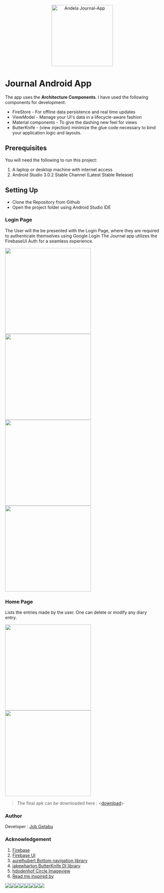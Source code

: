 <p align="center"><img src="https://user-images.githubusercontent.com/22516895/41945748-444d34ec-79b7-11e8-895a-a0884648c028.png" alt="Andela Journal-App" height="200px"></p>

# Journal Android App

The app uses the **Architecture Components**. I have used the following components for development:

* FireStore - For offline data persistence and real time updates
* ViewModel - Manage your UI's data in a lifecycle-aware fashion
* Material components - To give the dashing new feel for views
* ButterKnife - (view injection) minimize the glue code necessary to bind your application logic and layouts.

## Prerequisites
You will need the following to run this project:
1. A laptop or desktop machine with internet access
2. Android Studio 3.0.2 Stable Channel (Latest Stable Release)

## Setting Up
* Clone the Repository from Github
* Open the project folder using Android Studio IDE

### Login Page
The User will the be presented with the Login Page, where they are required to authenticate themselves using Google Login
The Journal app utilizes the FirebaseUI Auth for a seamless experience.

<img src="https://user-images.githubusercontent.com/22516895/41944408-4fb2db86-79b0-11e8-99d4-e187dc6f182c.png" width="280"/>  <img src="https://user-images.githubusercontent.com/22516895/41944409-4ffaafba-79b0-11e8-9bfd-217ba1117730.png" width="280"/> <img src="https://user-images.githubusercontent.com/22516895/41944405-4ef5aeee-79b0-11e8-8f5c-53963ff8281e.png" width="280"/><img src="https://user-images.githubusercontent.com/22516895/41944407-4f73a2f4-79b0-11e8-97a5-cdfcd816ffbe.png" width="280"/> 

### Home Page

Lists the entries made by the user. One can delete or modify any diary entry.


<img src="https://user-images.githubusercontent.com/22516895/41944410-503a0e30-79b0-11e8-8474-e0c2c4a12b3f.png" width="280"/>  <img src="https://user-images.githubusercontent.com/22516895/41944411-50945dae-79b0-11e8-8a9f-50580f7bdec4.png" width="280"/>

> The final apk can be downloaded here : <[download](https://drive.google.com/open?id=16to0-YK0Vz9F7mCxRqZYduHuwlBszGgW)>

### Author

Developer : [Job Getabu](http://jobgetabu.me)

### Acknowledgement
1. [Firebase](https://firebase.google.com)
2. [Firebase UI](https://github.com/firebase/FirebaseUI-Android)
3. [aurelhubert Bottom navigation library](https://github.com/aurelhubert/ahbottomnavigation)
4. [jakewharton ButterKnife DI library](http://jakewharton.github.io/butterknife/)
5. [hdodenhof Circle Imageview](https://github.com/hdodenhof/CircleImageView)
6. [Read me inspired by](https://gist.github.com/PurpleBooth/109311bb0361f32d87a2)

[![](https://sourcerer.io/fame/JobGetabu/JobGetabu/Journal-App/images/0)](https://sourcerer.io/fame/JobGetabu/JobGetabu/Journal-App/links/0)[![](https://sourcerer.io/fame/JobGetabu/JobGetabu/Journal-App/images/1)](https://sourcerer.io/fame/JobGetabu/JobGetabu/Journal-App/links/1)[![](https://sourcerer.io/fame/JobGetabu/JobGetabu/Journal-App/images/2)](https://sourcerer.io/fame/JobGetabu/JobGetabu/Journal-App/links/2)[![](https://sourcerer.io/fame/JobGetabu/JobGetabu/Journal-App/images/3)](https://sourcerer.io/fame/JobGetabu/JobGetabu/Journal-App/links/3)[![](https://sourcerer.io/fame/JobGetabu/JobGetabu/Journal-App/images/4)](https://sourcerer.io/fame/JobGetabu/JobGetabu/Journal-App/links/4)[![](https://sourcerer.io/fame/JobGetabu/JobGetabu/Journal-App/images/5)](https://sourcerer.io/fame/JobGetabu/JobGetabu/Journal-App/links/5)[![](https://sourcerer.io/fame/JobGetabu/JobGetabu/Journal-App/images/6)](https://sourcerer.io/fame/JobGetabu/JobGetabu/Journal-App/links/6)[![](https://sourcerer.io/fame/JobGetabu/JobGetabu/Journal-App/images/7)](https://sourcerer.io/fame/JobGetabu/JobGetabu/Journal-App/links/7)
